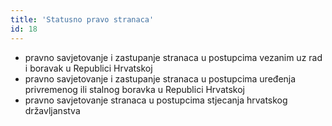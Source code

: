 ```yaml
---
title: 'Statusno pravo stranaca'
id: 18
---
```


* pravno savjetovanje i zastupanje stranaca u postupcima vezanim uz rad i boravak u Republici Hrvatskoj
* pravno savjetovanje i zastupanje stranaca u postupcima uređenja privremenog ili stalnog boravka u Republici Hrvatskoj
* pravno savjetovanje stranaca u postupcima stjecanja hrvatskog državljanstva